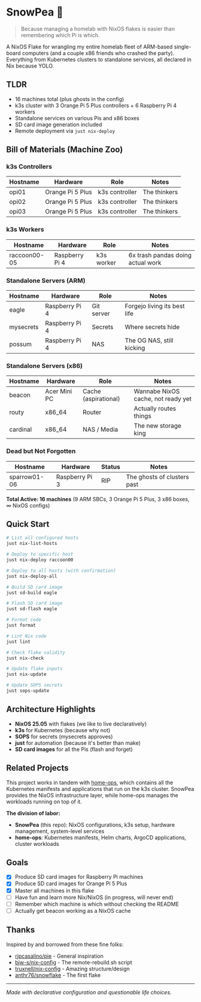 # SnowPea 🫛

> Because managing a homelab with NixOS flakes is easier than remembering which Pi is which.

A NixOS Flake for wrangling my entire homelab fleet of ARM-based single-board computers (and a couple x86 friends who crashed the party). Everything from Kubernetes clusters to standalone services, all declared in Nix because YOLO.

## TLDR

- 16 machines total (plus ghosts in the config)
- k3s cluster with 3 Orange Pi 5 Plus controllers + 6 Raspberry Pi 4 workers
- Standalone services on various Pis and x86 boxes
- SD card image generation included
- Remote deployment via `just nix-deploy`

## Bill of Materials (Machine Zoo)

### k3s Controllers
| Hostname | Hardware | Role | Notes |
|----------|----------|------|-------|
| opi01 | Orange Pi 5 Plus | k3s controller | The thinkers |
| opi02 | Orange Pi 5 Plus | k3s controller | The thinkers |
| opi03 | Orange Pi 5 Plus | k3s controller | The thinkers |

### k3s Workers
| Hostname | Hardware | Role | Notes |
|----------|----------|------|-------|
| raccoon00-05 | Raspberry Pi 4 | k3s worker | 6x trash pandas doing actual work |

### Standalone Servers (ARM)
| Hostname | Hardware | Role | Notes |
|----------|----------|------|-------|
| eagle | Raspberry Pi 4 | Git server | Forgejo living its best life |
| mysecrets | Raspberry Pi 4 | Secrets | Where secrets hide |
| possum | Raspberry Pi 4 | NAS | The OG NAS, still kicking |

### Standalone Servers (x86)
| Hostname | Hardware | Role | Notes |
|----------|----------|------|-------|
| beacon | Acer Mini PC | Cache (aspirational) | Wannabe NixOS cache, not ready yet |
| routy | x86_64 | Router | Actually routes things |
| cardinal | x86_64 | NAS / Media | The new storage king |

### Dead but Not Forgotten
| Hostname | Hardware | Status | Notes |
|----------|----------|--------|-------|
| sparrow01-06 | Raspberry Pi 3 | RIP | The ghosts of clusters past |

**Total Active: 16 machines** (9 ARM SBCs, 3 Orange Pi 5 Plus, 3 x86 boxes, ∞ NixOS configs)

## Quick Start

```bash
# List all configured hosts
just nix-list-hosts

# Deploy to specific host
just nix-deploy raccoon00

# Deploy to all hosts (with confirmation)
just nix-deploy-all

# Build SD card image
just sd-build eagle

# Flash SD card image
just sd-flash eagle

# Format code
just format

# Lint Nix code
just lint

# Check flake validity
just nix-check

# Update flake inputs
just nix-update

# Update SOPS secrets
just sops-update
```

## Architecture Highlights

- **NixOS 25.05** with flakes (we like to live declaratively)
- **k3s** for Kubernetes (because why not)
- **SOPS** for secrets (mysecrets approves)
- **just** for automation (because it's better than make)
- **SD card images** for all the Pis (flash and forget)

## Related Projects

This project works in tandem with [home-ops](https://github.com/nrdufour/home-ops), which contains all the Kubernetes manifests and applications that run on the k3s cluster. SnowPea provides the NixOS infrastructure layer, while home-ops manages the workloads running on top of it.

**The division of labor:**
- **SnowPea** (this repo): NixOS configurations, k3s setup, hardware management, system-level services
- **home-ops**: Kubernetes manifests, Helm charts, ArgoCD applications, cluster workloads

## Goals

- [x] Produce SD card images for Raspberry Pi machines
- [x] Produce SD card images for Orange Pi 5 Plus
- [x] Master all machines in this flake
- [ ] Have fun and learn more Nix/NixOS (in progress, will never end)
- [ ] Remember which machine is which without checking the README
- [ ] Actually get beacon working as a NixOS cache

## Thanks

Inspired by and borrowed from these fine folks:
- [rjpcasalino/pie](https://github.com/rjpcasalino/pie) - General inspiration
- [bjw-s/nix-config](https://github.com/bjw-s/nix-config) - The remote-rebuild.sh script
- [truxnell/nix-config](https://github.com/truxnell/nix-config) - Amazing structure/design
- [anthr76/snowflake](https://github.com/anthr76/snowflake) - The first flake

---

*Made with declarative configuration and questionable life choices.*
